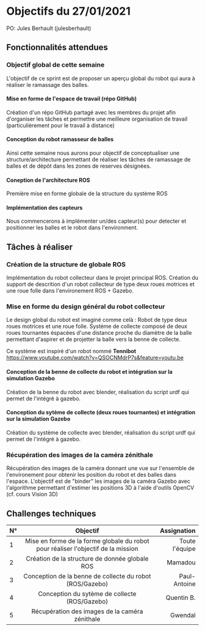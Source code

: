 # Objectifs du 27/01/2021

PO: Jules Berhault (julesberhault)

## Fonctionnalités attendues

### Objectif global de cette semaine

L'objectif de ce sprint est de proposer un aperçu global du robot qui aura à réaliser le ramassage des balles.

#### Mise en forme de l'espace de travail (répo GitHub)

Création d'un répo GitHub partagé avec les membres du projet afin d'organiser les tâches et permettre une meilleure organisation de travail (particulièrement pour le travail à distance)

#### Conception du robot ramasseur de balles

Ainsi cette semaine nous aurons pour objectif de conceptualiser une structure/architecture permettant de réaliser les tâches de ramassage de balles et de dépôt dans les zones de reserves désignées.

#### Coneption de l'architecture ROS

Première mise en forme globale de la structure du système ROS

#### Implémentation des capteurs

Nous commencerons à implémenter un/des capteur(s) pour detecter et positionner les balles et le robot dans l'environment.

## Tâches à réaliser

### Création de la structure de globale ROS

Implémentation du robot collecteur dans le projet principal ROS. Création du support de descrition d'un robot collecteur de type deux roues motrices et une roue folle dans l'environement ROS + Gazebo.

### Mise en forme du design général du robot collecteur

Le design global du robot est imaginé comme celà :
Robot de type deux roues motrices et une roue folle.
Système de collecte composé de deux roues tournantes éspacées d'une distance proche du diamètre de la balle permettant d'aspirer et de projetter la balle vers la benne de collecte.

Ce système est inspiré d'un robot nommé **Tennibot**
<https://www.youtube.com/watch?v=QSOCNMdrP7s&feature=youtu.be>

#### Conception de la benne de collecte du robot et intégration sur la simulation Gazebo

Création de la benne du robot avec blender, réalisation du script urdf qui permet de l'intégré à gazebo.

#### Conception du sytème de collecte (deux roues tournantes) et intégration sur la simulation Gazebo

Création du système de collecte avec blender, réalisation du script urdf qui permet de l'intégré à gazebo.

### Récupération des images de la caméra zénithale

Récupération des images de la caméra donnant une vue sur l'ensemble de l'environement pour obtenir les position du robot et des balles dans l'espace.
L'objectif est de "binder" les images de la caméra Gazebo avec l'algorithme permettant d'estimer les positions  3D à l'aide d'outils OpenCV (cf. cours Vision 3D)

## Challenges techniques

N° | Objectif | Assignation
| :------ |:---------------:| -----:|
1 | Mise en forme de la forme globale du robot pour réaliser l'objectif de la mission | Toute l'équipe
2 | Création de la structure de donnée globale ROS | Mamadou
3 | Conception de la benne de collecte du robot (ROS/Gazebo) | Paul-Antoine
4 | Conception du sytème de collecte (ROS/Gazebo) | Quentin B.
5 | Récupération des images de la caméra zénithale | Gwendal

